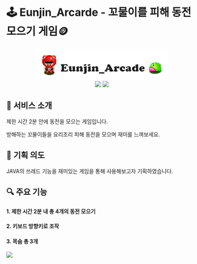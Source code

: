 # 🕹️ Eunjin_Arcarde - 꼬물이를 피해 동전 모으기 게임🪙

<div align="center">
<div>
<img src="./assets/Logo.png" width="350px">
</div>
  <img src="https://img.shields.io/badge/Java-open--jdk--8-007396?style=flat&logo=Java&logoColor=white"/> <img src="https://img.shields.io/badge/GitHub-FCA121?style=flat&logo=GitLab&logoColor=white"/>

</div>

## 📜 서비스 소개

제한 시간 2분 안에 동전을 모으는 게임입니다.

방해하는 꼬물이들을 요리조리 피해 동전을 모으며 재미를 느껴보세요.

## 📝 기획 의도

JAVA의 쓰레드 기능을 재미있는 게임을 통해 사용해보고자 기획하였습니다.


## 🔍 주요 기능

#### 1. 제한 시간 2분 내 총 4개의 동전 모으기
#### 2. 키보드 방향키로 조작
#### 3. 목숨 총 3개

<img src="./assets/EUNJINArcadeGame.gif" width="500px">
